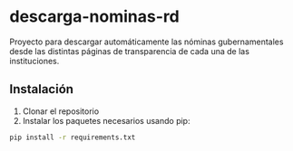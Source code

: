 # descarga-nominas-rd
Proyecto para descargar automáticamente las nóminas gubernamentales desde las distintas páginas de transparencia de cada una de las instituciones.

## Instalación
1. Clonar el repositorio
2. Instalar los paquetes necesarios usando pip:

```sh
pip install -r requirements.txt
```

